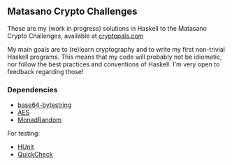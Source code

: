 ## Matasano Crypto Challenges

These are my (work in progress) solutions in Haskell to the Matasano Crypto
Challenges, available at [cryptopals.com](http://cryptopals.com)

My main goals are to (re)learn cryptography and to write my first non-trivial
Haskell programs. This means that my code will probably not be idiomatic, nor
follow the best practices and conventions of Haskell. I'm very open to feedback
regarding those!


### Dependencies

* [base64-bytestring](http://hackage.haskell.org/package/base64-bytestring)
* [AES](http://hackage.haskell.org/package/AES)
* [MonadRandom](http://hackage.haskell.org/package/MonadRandom)

For testing:

* [HUnit](http://hackage.haskell.org/package/HUnit)
* [QuickCheck](http://hackage.haskell.org/package/QuickCheck)
